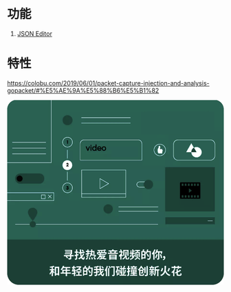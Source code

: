# 功能
1. [JSON Editor](http://jsoneditoronline.org/)

# 特性
https://colobu.com/2019/06/01/packet-capture-injection-and-analysis-gopacket/#%E5%AE%9A%E5%88%B6%E5%B1%82

![pp](pp.png)

